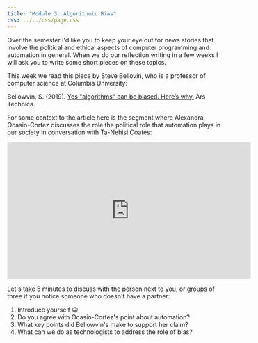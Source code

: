 ```yaml
---
title: "Module 3: Algorithmic Bias"
css: ../../css/page.css
---
```


Over the semester I'd like you to keep your eye out for news stories that
involve the political and ethical aspects of computer programming and automation
in general. When we do our reflection writing in a few weeks I will ask you to
write some short pieces on these topics.

This week we read this piece by Steve Bellovin, who is a professor of computer
science at Columbia University:

Bellowvin, S. (2019). [Yes "algorithms" can be biased. Here’s why.](https://arstechnica.com/tech-policy/2019/01/yes-algorithms-can-be-biased-heres-why/) Ars Technica.

For some context to the article here is the segment where Alexandra
Ocasio-Cortez discusses the role the political role that automation plays in our
society in conversation with Ta-Nehisi Coates:

<iframe width="560" height="315" src="https://www.youtube.com/embed/q3-QvoIfpxc?start=2073" frameborder="0" allow="accelerometer; autoplay; encrypted-media; gyroscope; picture-in-picture" allowfullscreen></iframe>

Let's take 5 minutes to discuss with the person next to you, or groups of three
if you notice someone who doesn't have a partner:

1. Introduce yourself 😀 
2. Do you agree with Ocasio-Cortez's point about automation?
3. What key points did Bellowvin's make to support her claim?
4. What can we do as technologists to address the role of bias?

